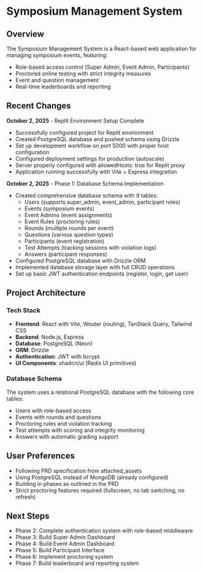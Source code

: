 # Symposium Management System

## Overview
The Symposium Management System is a React-based web application for managing symposium events, featuring:
- Role-based access control (Super Admin, Event Admin, Participants)
- Proctored online testing with strict integrity measures
- Event and question management
- Real-time leaderboards and reporting

## Recent Changes
**October 2, 2025** - Replit Environment Setup Complete
- Successfully configured project for Replit environment
- Created PostgreSQL database and pushed schema using Drizzle
- Set up development workflow on port 5000 with proper host configuration
- Configured deployment settings for production (autoscale)
- Server properly configured with allowedHosts: true for Replit proxy
- Application running successfully with Vite + Express integration

**October 2, 2025** - Phase 1: Database Schema Implementation
- Created comprehensive database schema with 9 tables:
  - Users (supports super_admin, event_admin, participant roles)
  - Events (symposium events)
  - Event Admins (event assignments)
  - Event Rules (proctoring rules)
  - Rounds (multiple rounds per event)
  - Questions (various question types)
  - Participants (event registration)
  - Test Attempts (tracking sessions with violation logs)
  - Answers (participant responses)
- Configured PostgreSQL database with Drizzle ORM
- Implemented database storage layer with full CRUD operations
- Set up basic JWT authentication endpoints (register, login, get user)

## Project Architecture

### Tech Stack
- **Frontend**: React with Vite, Wouter (routing), TanStack Query, Tailwind CSS
- **Backend**: Node.js, Express
- **Database**: PostgreSQL (Neon)
- **ORM**: Drizzle
- **Authentication**: JWT with bcrypt
- **UI Components**: shadcn/ui (Radix UI primitives)

### Database Schema
The system uses a relational PostgreSQL database with the following core tables:
- Users with role-based access
- Events with rounds and questions
- Proctoring rules and violation tracking
- Test attempts with scoring and integrity monitoring
- Answers with automatic grading support

## User Preferences
- Following PRD specification from attached_assets
- Using PostgreSQL instead of MongoDB (already configured)
- Building in phases as outlined in the PRD
- Strict proctoring features required (fullscreen, no tab switching, no refresh)

## Next Steps
- Phase 2: Complete authentication system with role-based middleware
- Phase 3: Build Super Admin Dashboard
- Phase 4: Build Event Admin Dashboard
- Phase 5: Build Participant Interface
- Phase 6: Implement proctoring system
- Phase 7: Build leaderboard and reporting system
